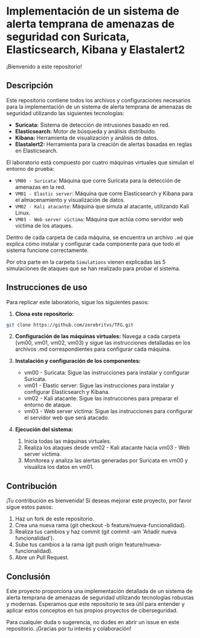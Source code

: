# Implementación de un sistema de alerta temprana de amenazas de seguridad con Suricata, Elasticsearch, Kibana y Elastalert2

¡Bienvenido a este repositorio!

## Descripción

Este repositorio contiene todos los archivos y configuraciones necesarios para la implementación de un sistema de alerta temprana de amenazas de seguridad utilizando las siguientes tecnologías:
- **Suricata:** Sistema de detección de intrusiones basado en red.
- **Elasticsearch:** Motor de búsqueda y análisis distribuido.
- **Kibana:** Herramienta de visualización y análisis de datos.
- **Elastalert2:** Herramienta para la creación de alertas basadas en reglas en Elasticsearch.

El laboratorio está compuesto por cuatro máquinas virtuales que simulan el entorno de prueba:
- `VM00 - Suricata`: Máquina que corre Suricata para la detección de amenazas en la red.
- `VM01 - Elastic server`: Máquina que corre Elasticsearch y Kibana para el almacenamiento y visualización de datos.
- `VM02 - Kali atacante`: Máquina que simula al atacante, utilizando Kali Linux.
- `VM03 - Web server víctima`: Máquina que actúa como servidor web víctima de los ataques.

Dentro de cada carpeta de cada máquina, se encuentra un archivo `.md` que explica cómo instalar y configurar cada componente para que todo el sistema funcione correctamente.

Por otra parte en la carpeta `Simulations` vienen explicadas las 5 simulaciones de ataques que se han realizado para probar el sistema.

## Instrucciones de uso
Para replicar este laboratorio, sigue los siguientes pasos:

1. **Clona este repositorio:**
```bash
git clone https://github.com/zerebritvs/TFG.git
```

2. **Configuración de las máquinas virtuales:**
Navega a cada carpeta (vm00, vm01, vm02, vm03) y sigue las instrucciones detalladas en los archivos .md correspondientes para configurar cada máquina.

3. **Instalación y configuración de los componentes:**
    - vm00 - Suricata: Sigue las instrucciones para instalar y configurar Suricata.
    - vm01 - Elastic server: Sigue las instrucciones para instalar y configurar Elasticsearch y Kibana.
    - vm02 - Kali atacante: Sigue las instrucciones para preparar el entorno de ataque.
    - vm03 - Web server víctima: Sigue las instrucciones para configurar el servidor web que será atacado.

4. **Ejecución del sistema:**
    1. Inicia todas las máquinas virtuales.
    2. Realiza los ataques desde vm02 - Kali atacante hacia vm03 - Web server víctima.
    3. Monitorea y analiza las alertas generadas por Suricata en vm00 y visualiza los datos en vm01.

## Contribución
¡Tu contribución es bienvenida! Si deseas mejorar este proyecto, por favor sigue estos pasos:

1. Haz un fork de este repositorio.
2. Crea una nueva rama (git checkout -b feature/nueva-funcionalidad).
3. Realiza tus cambios y haz commit (git commit -am 'Añadir nueva funcionalidad').
4. Sube tus cambios a la rama (git push origin feature/nueva-funcionalidad).
5. Abre un Pull Request.

## Conclusión
Este proyecto proporciona una implementación detallada de un sistema de alerta temprana de amenazas de seguridad utilizando tecnologías robustas y modernas. Esperamos que este repositorio te sea útil para entender y aplicar estos conceptos en tus propios proyectos de ciberseguridad.

Para cualquier duda o sugerencia, no dudes en abrir un issue en este repositorio. ¡Gracias por tu interés y colaboración!